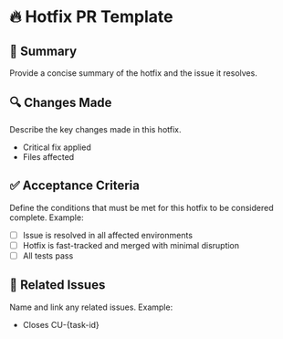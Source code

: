 # 🔥 Hotfix PR Template

## 📌 Summary

Provide a concise summary of the hotfix and the issue it resolves.

## 🔍 Changes Made

Describe the key changes made in this hotfix.

- Critical fix applied  
- Files affected

## ✅ Acceptance Criteria

Define the conditions that must be met for this hotfix to be considered complete. Example:

- [ ] Issue is resolved in all affected environments  
- [ ] Hotfix is fast-tracked and merged with minimal disruption  
- [ ] All tests pass

## 🔗 Related Issues

Name and link any related issues. Example:

- Closes CU-{task-id}

